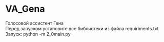 # VA_Gena
Голосовой ассистент Гена\
Перед запуском установите все библиотеки из файла requiriments.txt\
Запуск: python -m 2_0main.py
